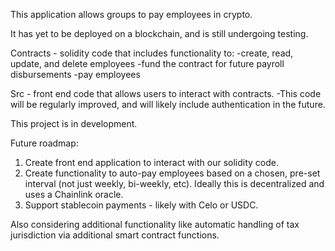 This application allows groups to pay employees in crypto.

It has yet to be deployed on a blockchain, and is still undergoing testing.

Contracts - solidity code that includes functionality to:
-create, read, update, and delete employees
-fund the contract for future payroll disbursements
-pay employees

Src - front end code that allows users to interact with contracts.
-This code will be regularly improved, and will likely include authentication in the future.

This project is in development.

Future roadmap: 
1) Create front end application to interact with our solidity code.
2) Create functionality to auto-pay employees based on a chosen, pre-set interval (not just weekly, bi-weekly, etc). Ideally this is decentralized and uses a Chainlink oracle.
3) Support stablecoin payments - likely with Celo or USDC.

Also considering additional functionality like automatic handling of tax jurisdiction via additional smart contract functions.


